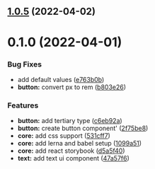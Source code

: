 ## [1.0.5](https://github.com/marialungu/monstera/compare/v1.1.0...v1.0.5) (2022-04-02)

# 0.1.0 (2022-04-01)


### Bug Fixes

* add default values ([e763b0b](https://github.com/marialungu/monstera/commit/e763b0b0503075efed72983d63af9610551a6bd2))
* **button:** convert px to rem ([b803e26](https://github.com/marialungu/monstera/commit/b803e2636e990e466eff05bd06b0c01a253806f4))


### Features

* **button:** add tertiary type ([c6eb92a](https://github.com/marialungu/monstera/commit/c6eb92ac60b5a289ac8efe60f3aaba62368604d6))
* **button:** create button component' ([2f75be8](https://github.com/marialungu/monstera/commit/2f75be80ac16803f33ebc6aeaa2181ba9d7ce5eb))
* **core:** add css support ([531cff7](https://github.com/marialungu/monstera/commit/531cff70da62854dce2f8690956ff1d41a13fda1))
* **core:** add lerna and babel setup ([1099a51](https://github.com/marialungu/monstera/commit/1099a5163ca6b0fa0c3e15f31434bfab44c835ad))
* **core:** add react storybook ([d5a5f40](https://github.com/marialungu/monstera/commit/d5a5f4096d06caab869cd4403adef17dbc1076d3))
* **text:** add text ui component ([47a57f6](https://github.com/marialungu/monstera/commit/47a57f6faeacd04dc3f0ff9c6badb3e7f89b00eb))



